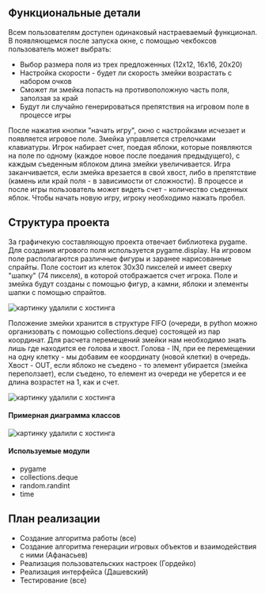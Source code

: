 ## Функциональные детали
Всем пользователям доступен одинаковый настраеваемый функционал. В появляющемся после запуска окне, с помощью чекбоксов пользователь может выбрать:
- Выбор размера поля из трех предложенных (12x12, 16x16, 20x20)
- Настройка скорости - будет ли скорость змейки возрастать с набором очков
- Сможет ли змейка попасть на противоположную часть поля, заползая за край
- Будут ли случайно генерироваться препятствия на игровом поле в процессе игры

После нажатия кнопки "начать игру", окно с настройками исчезает и появляется игровое поле. Змейка управляется стрелочками клавиатуры. Игрок набирает счет, поедая яблоки, которые появляются на поле по одному (каждое новое после поедания предыдущего), с каждым съеденным яблоком длина змейки увеличивается. Игра заканчивается, если змейка врезается в свой хвост, либо в препятствие (камень или край поля - в зависимости от сложности). В процессе и после игры пользователь может видеть счет - количество съеденных яблок. Чтобы начать новую игру, игроку необходимо нажать пробел.

## Структура проекта
За графичекую составляющую проекта отвечает библиотека pygame. Для создания игрового поля используется pygame.display. На игровом поле располагаются различные фигуры и заранее нарисованные спрайты. Поле состоит из клеток 30x30 пикселей и имеет сверху "шапку" (74 пикселя), в которой отображается счет игрока. Поле и змейка будут созданы с помощью фигур, а камни, яблоки и элементы шапки с помощью спрайтов.

![картинку удалили с хостинга](http://images.vfl.ru/ii/1622639745/446b4869/34682863_m.jpg)

Положение змейки хранится в структуре FIFO (очереди, в python можно организовать с помощью collections.deque) состоящей из пар координат. Для расчета перемещений змейки нам необходимо знать лишь где находится ее голова и хвост. Голова - IN, при ее перемещении на одну клетку - мы добавим ее координату (новой клетки) в очередь. Хвост - OUT, если яблоко не съедено - то элемент убирается (змейка переползает), если съедено, то елемент из очереди не уберется и ее длина возрастет на 1, как и счет.

![картинку удалили с хостинга](http://images.vfl.ru/ii/1622641997/1f2bfbf3/34683412.png
)
#### Примерная диаграмма классов

![картинку удалили с хостинга](http://images.vfl.ru/ii/1622642137/8ed189ed/34683443.png
)
#### Используемые модули
- pygame
- collections.deque
- random.randint
- time

## План реализации
- Создание алгоритма работы (все)
- Создание алгоритма генерации игровых объектов и взаимодействия с ними (Афанасьев)
- Реализация пользовательских настроек (Гордейко)
- Реализация интерфейса (Дашевский)
- Тестирование (все)
